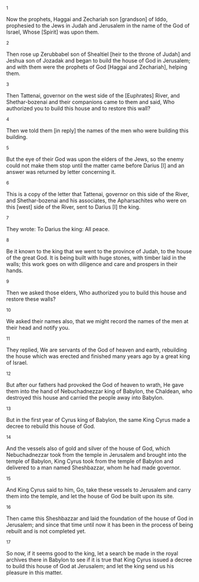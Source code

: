 <sup>1</sup> 

Now the prophets, Haggai and Zechariah son [grandson] of Iddo, prophesied to the Jews in Judah and Jerusalem in the name of the God of Israel, Whose [Spirit] was upon them. 

<sup>2</sup> 

Then rose up Zerubbabel son of Shealtiel [heir to the throne of Judah] and Jeshua son of Jozadak and began to build the house of God in Jerusalem; and with them were the prophets of God [Haggai and Zechariah], helping them. 

<sup>3</sup> 

Then Tattenai, governor on the west side of the [Euphrates] River, and Shethar-bozenai and their companions came to them and said, Who authorized you to build this house and to restore this wall? 

<sup>4</sup> 

Then we told them [in reply] the names of the men who were building this building. 

<sup>5</sup> 

But the eye of their God was upon the elders of the Jews, so the enemy could not make them stop until the matter came before Darius [I] and an answer was returned by letter concerning it. 

<sup>6</sup> 

This is a copy of the letter that Tattenai, governor on this side of the River, and Shethar-bozenai and his associates, the Apharsachites who were on this [west] side of the River, sent to Darius [I] the king. 

<sup>7</sup> 

They wrote: To Darius the king: All peace. 

<sup>8</sup> 

Be it known to the king that we went to the province of Judah, to the house of the great God. It is being built with huge stones, with timber laid in the walls; this work goes on with diligence and care and prospers in their hands. 

<sup>9</sup> 

Then we asked those elders, Who authorized you to build this house and restore these walls? 

<sup>10</sup> 

We asked their names also, that we might record the names of the men at their head and notify you. 

<sup>11</sup> 

They replied, We are servants of the God of heaven and earth, rebuilding the house which was erected and finished many years ago by a great king of Israel. 

<sup>12</sup> 

But after our fathers had provoked the God of heaven to wrath, He gave them into the hand of Nebuchadnezzar king of Babylon, the Chaldean, who destroyed this house and carried the people away into Babylon. 

<sup>13</sup> 

But in the first year of Cyrus king of Babylon, the same King Cyrus made a decree to rebuild this house of God. 

<sup>14</sup> 

And the vessels also of gold and silver of the house of God, which Nebuchadnezzar took from the temple in Jerusalem and brought into the temple of Babylon, King Cyrus took from the temple of Babylon and delivered to a man named Sheshbazzar, whom he had made governor. 

<sup>15</sup> 

And King Cyrus said to him, Go, take these vessels to Jerusalem and carry them into the temple, and let the house of God be built upon its site. 

<sup>16</sup> 

Then came this Sheshbazzar and laid the foundation of the house of God in Jerusalem; and since that time until now it has been in the process of being rebuilt and is not completed yet. 

<sup>17</sup> 

So now, if it seems good to the king, let a search be made in the royal archives there in Babylon to see if it is true that King Cyrus issued a decree to build this house of God at Jerusalem; and let the king send us his pleasure in this matter.